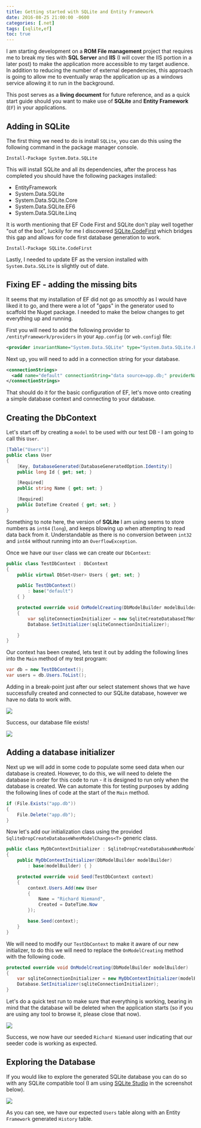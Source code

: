 ```yaml
---
title: Getting started with SQLite and Entity Framework
date: 2016-08-25 21:00:00 -0600
categories: [.net]
tags: [sqlite,ef]
toc: true
---
```

I am starting development on a **ROM File management** project that requires me to break my ties with **SQL Server** and **IIS** (I will cover the IIS portion in a later post) to make the application more accessible to my target audience. In addition to reducing the number of external dependencies, this approach is going to allow me to eventually wrap the application up as a windows service allowing it to run in the background.

This post serves as a **living document** for future reference, and as a quick start guide should you want to make use of **SQLite** and **Entity Framework** (`EF`) in your applications.

## Adding in SQLite
The first thing we need to do is install `SQLite`, you can do this using the following command in the package manager console.

```
Install-Package System.Data.SQLite
```

This will install SQLite and all its dependencies, after the process has completed you should have the following packages installed:

- EntityFramework
- System.Data.SQLite
- System.Data.SQLite.Core
- System.Data.SQLite.EF6
- System.Data.SQLite.Linq

It is worth mentioning that EF Code First and SQLite don't play well together "out of the box", luckily for me I discovered [SQLite.CodeFirst](https://github.com/msallin/SQLiteCodeFirst) which bridges this gap and allows for code first database generation to work.

```
Install-Package SQLite.CodeFirst
```

Lastly, I needed to update EF as the version installed with `System.Data.SQLite` is slightly out of date.

## Fixing EF - adding the missing bits
It seems that my installation of EF did not go as smoothly as I would have liked it to go, and there were a lot of "gaps" in the generator used to scaffold the Nuget package. I needed to make the below changes to get everything up and running.

First you will need to add the following provider to `/entityFramework/providers` in your `App.config` (or `web.config`) file:

```xml
<provider invariantName="System.Data.SQLite" type="System.Data.SQLite.EF6.SQLiteProviderServices, System.Data.SQLite.EF6" />
```

Next up, you will need to add in a connection string for your database.

```xml
<connectionStrings>
  <add name="default" connectionString="data source=app.db;" providerName="System.Data.SQLite" />
</connectionStrings>
```

That should do it for the basic configuration of EF, let's move onto creating a simple database context and connecting to your database.

## Creating the DbContext
Let's start off by creating a `model` to be used with our test DB - I am going to call this `User`.

```cs
[Table("Users")]
public class User
{
    [Key, DatabaseGenerated(DatabaseGeneratedOption.Identity)]
    public long Id { get; set; }

    [Required]
    public string Name { get; set; }

    [Required]
    public DateTime Created { get; set; }
}
```

Something to note here, the version of **SQLite** I am using seems to store numbers as `int64` (`long`), and keeps blowing up when attempting to read data back from it. Understandable as there is no conversion between `int32` and `int64` without running into an `OverflowException`.

Once we have our `User` class we can create our `DbContext`:

```cs
public class TestDbContext : DbContext
{
    public virtual DbSet<User> Users { get; set; }

    public TestDbContext()
        : base("default")
    { }

    protected override void OnModelCreating(DbModelBuilder modelBuilder)
    {
        var sqliteConnectionInitializer = new SqliteCreateDatabaseIfNotExists<TestDbContext>(modelBuilder);
        Database.SetInitializer(sqliteConnectionInitializer);

    }
}
```

Our context has been created, lets test it out by adding the following lines into the `Main` method of my test program:

```cs
var db = new TestDbContext();
var users = db.Users.ToList();
```

Adding in a break-point just after our select statement shows that we have successfully created and connected to our SQLite database, however we have no data to work with.

![](/assets/img/2016/2016-08-25/001.png)

Success, our database file exists!

![](/assets/img/2016/2016-08-25/002.png)

## Adding a database initializer
Next up we will add in some code to populate some seed data when our database is created. However, to do this, we will need to delete the database in order for this code to run - it is designed to run only when the database is created. We can automate this for testing purposes by adding the following lines of code at the start of the `Main` method.

```cs
if (File.Exists("app.db"))
{
    File.Delete("app.db");
}
```

Now let's add our initialization class using the provided `SqliteDropCreateDatabaseWhenModelChanges<T>` generic class.

```cs
public class MyDbContextInitializer : SqliteDropCreateDatabaseWhenModelChanges<TestDbContext>
{
    public MyDbContextInitializer(DbModelBuilder modelBuilder)
        : base(modelBuilder) { }

    protected override void Seed(TestDbContext context)
    {
        context.Users.Add(new User
        {
            Name = "Richard Niemand",
            Created = DateTime.Now
        });

        base.Seed(context);
    }
}
```

We will need to modify our `TestDbContext` to make it aware of our new initializer, to do this we will need to replace the `OnModelCreating` method with the following code.

```cs
protected override void OnModelCreating(DbModelBuilder modelBuilder)
{
    var sqliteConnectionInitializer = new MyDbContextInitializer(modelBuilder);
    Database.SetInitializer(sqliteConnectionInitializer);
}
```

Let's do a quick test run to make sure that everything is working, bearing in mind that the database will be deleted when the application starts (so if you are using any tool to browse it, please close that now).

![](/assets/img/2016/2016-08-25/003.png)

Success, we now have our seeded `Richard Niemand` user indicating that our seeder code is working as expected.

## Exploring the Database
If you would like to explore the generated SQLite database you can do so with any SQLite compatible tool (I am using [SQLite Studio](https://sqlitestudio.pl/?act=download) in the screenshot below).

![](/assets/img/2016/2016-08-25/004.png)

As you can see, we have our expected `Users` table along with an Entity `Framework` generated `History` table.
